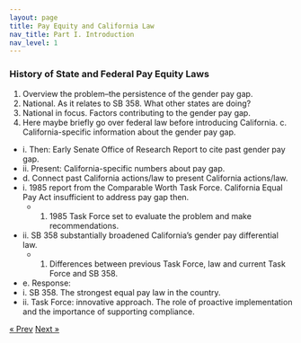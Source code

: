 ```yaml
---
layout: page
title: Pay Equity and California Law
nav_title: Part I. Introduction
nav_level: 1
---
```


### History of State and Federal Pay Equity Laws

1.	Overview the problem–the persistence of the gender pay gap.
  1.	National. As it relates to SB 358. What other states are doing? 
2.	National in focus. Factors contributing to the gender pay gap. 
  2.	Here maybe briefly go over federal law before introducing California.
  c.	California-specific information about the gender pay gap.
 *	i.	Then: Early Senate Office of Research Report to cite past gender pay gap.
 *	ii.	Present: California-specific numbers about pay gap.
*	d.	Connect past California actions/law to present California actions/law. 
  *	i.	1985 report from the Comparable Worth Task Force. California Equal Pay Act insufficient to address pay gap then.
    *	1.	1985 Task Force set to evaluate the problem and make recommendations.
  *	ii.	SB 358 substantially broadened California’s gender pay differential law. 
    *	1.	Differences between previous Task Force, law and current Task Force and SB 358.
*	e.	Response: 
  *	i.	SB 358. The strongest equal pay law in the country. 
  *	ii.	Task Force: innovative approach. The role of proactive implementation and the importance of supporting compliance.

<!-- Pagination -->
<div class="pagination">
  <a class="pagination-item older" href="{{ site.baseurl }}/index">&laquo; Prev</a>
  <a class="pagination-item newer" href="{{ site.baseurl }}/02-CHSS-Case-Study">Next &raquo;</a>
</div>
